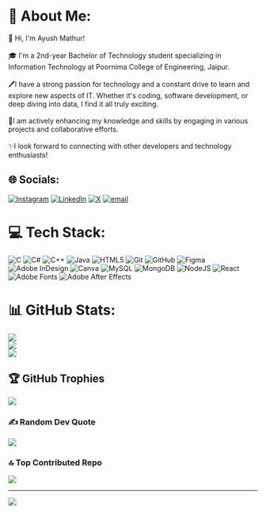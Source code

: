 # 💫 About Me:
👋 Hi, I'm Ayush Mathur!<br><br>🎓 I'm a 2nd-year Bachelor of Technology student specializing in Information Technology at Poornima College of Engineering, Jaipur.<br><br>🖊️I have a strong passion for technology and a constant drive to learn and explore new aspects of IT. Whether it's coding, software development, or deep diving into data, I find it all truly exciting.<br><br>📗I am actively enhancing my knowledge and skills by engaging in various projects and collaborative efforts.<br><br>✨I look forward to connecting with other developers and technology enthusiasts!


## 🌐 Socials:
[![Instagram](https://img.shields.io/badge/Instagram-%23E4405F.svg?logo=Instagram&logoColor=white)](https://instagram.com/iam_ayushmathur) [![LinkedIn](https://img.shields.io/badge/LinkedIn-%230077B5.svg?logo=linkedin&logoColor=white)](https://linkedin.com/in/in/ayush-mathur) [![X](https://img.shields.io/badge/X-black.svg?logo=X&logoColor=white)](https://x.com/AyushMathu87653) [![email](https://img.shields.io/badge/Email-D14836?logo=gmail&logoColor=white)](mailto:ayushmathur2021@gmail.com) 

# 💻 Tech Stack:
![C](https://img.shields.io/badge/c-%2300599C.svg?style=for-the-badge&logo=c&logoColor=white) ![C#](https://img.shields.io/badge/c%23-%23239120.svg?style=for-the-badge&logo=csharp&logoColor=white) ![C++](https://img.shields.io/badge/c++-%2300599C.svg?style=for-the-badge&logo=c%2B%2B&logoColor=white) ![Java](https://img.shields.io/badge/java-%23ED8B00.svg?style=for-the-badge&logo=openjdk&logoColor=white) ![HTML5](https://img.shields.io/badge/html5-%23E34F26.svg?style=for-the-badge&logo=html5&logoColor=white) ![Git](https://img.shields.io/badge/git-%23F05033.svg?style=for-the-badge&logo=git&logoColor=white) ![GitHub](https://img.shields.io/badge/github-%23121011.svg?style=for-the-badge&logo=github&logoColor=white) ![Figma](https://img.shields.io/badge/figma-%23F24E1E.svg?style=for-the-badge&logo=figma&logoColor=white) ![Adobe InDesign](https://img.shields.io/badge/Adobe%20InDesign-49021F?style=for-the-badge&logo=adobeindesign&logoColor=FF3366) ![Canva](https://img.shields.io/badge/Canva-%2300C4CC.svg?style=for-the-badge&logo=Canva&logoColor=white) ![MySQL](https://img.shields.io/badge/mysql-4479A1.svg?style=for-the-badge&logo=mysql&logoColor=white) ![MongoDB](https://img.shields.io/badge/MongoDB-%234ea94b.svg?style=for-the-badge&logo=mongodb&logoColor=white) ![NodeJS](https://img.shields.io/badge/node.js-6DA55F?style=for-the-badge&logo=node.js&logoColor=white) ![React](https://img.shields.io/badge/react-%2320232a.svg?style=for-the-badge&logo=react&logoColor=%2361DAFB) ![Adobe Fonts](https://img.shields.io/badge/Adobe%20Fonts-000B1D.svg?style=for-the-badge&logo=Adobe%20Fonts&logoColor=white) ![Adobe After Effects](https://img.shields.io/badge/Adobe%20After%20Effects-9999FF.svg?style=for-the-badge&logo=Adobe%20After%20Effects&logoColor=white)
# 📊 GitHub Stats:
![](https://github-readme-stats.vercel.app/api?username=Ayush056github&theme=dark&hide_border=false&include_all_commits=true&count_private=true)<br/>
![](https://nirzak-streak-stats.vercel.app/?user=Ayush056github&theme=dark&hide_border=false)<br/>
![](https://github-readme-stats.vercel.app/api/top-langs/?username=Ayush056github&theme=dark&hide_border=false&include_all_commits=true&count_private=true&layout=compact)

## 🏆 GitHub Trophies
![](https://github-profile-trophy.vercel.app/?username=Ayush056github&theme=radical&no-frame=false&no-bg=true&margin-w=4)

### ✍️ Random Dev Quote
![](https://quotes-github-readme.vercel.app/api?type=horizontal&theme=radical)

### 🔝 Top Contributed Repo
![](https://github-contributor-stats.vercel.app/api?username=Ayush056github&limit=5&theme=dark&combine_all_yearly_contributions=true)

---
[![](https://visitcount.itsvg.in/api?id=Ayush056github&icon=0&color=0)](https://visitcount.itsvg.in)

<!-- Proudly created with GPRM ( https://gprm.itsvg.in ) -->
